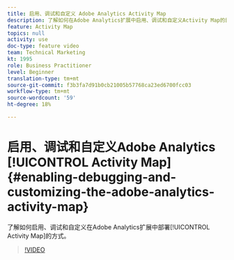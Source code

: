```yaml
---
title: 启用、调试和自定义 Adobe Analytics Activity Map
description: 了解如何在Adobe Analytics扩展中启用、调试和自定义Activity Map的部署方式。
feature: Activity Map
topics: null
activity: use
doc-type: feature video
team: Technical Marketing
kt: 1995
role: Business Practitioner
level: Beginner
translation-type: tm+mt
source-git-commit: f3b3fa7d91b0cb21005b57768ca23ed6700fcc03
workflow-type: tm+mt
source-wordcount: '59'
ht-degree: 18%

---
```



# 启用、调试和自定义Adobe Analytics [!UICONTROL Activity Map] {#enabling-debugging-and-customizing-the-adobe-analytics-activity-map}

了解如何启用、调试和自定义在Adobe Analytics扩展中部署[!UICONTROL Activity Map]的方式。

>[!VIDEO](https://video.tv.adobe.com/v/25878?quality=12)
